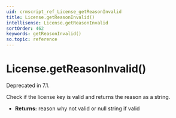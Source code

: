 ```yaml
---
uid: crmscript_ref_License_getReasonInvalid
title: License.getReasonInvalid()
intellisense: License.getReasonInvalid
sortOrder: 462
keywords: getReasonInvalid()
so.topic: reference
---
```


# License.getReasonInvalid()

Deprecated in 7.1.

Check if the license key is valid and returns the reason as a string.

* **Returns:** reason why not valid or null string if valid

